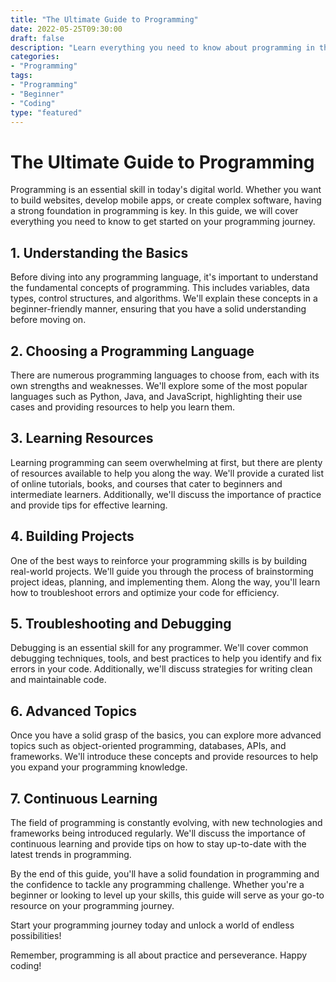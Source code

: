 ```yaml
---
title: "The Ultimate Guide to Programming"
date: 2022-05-25T09:30:00
draft: false
description: "Learn everything you need to know about programming in this comprehensive guide."
categories:
- "Programming"
tags:
- "Programming"
- "Beginner"
- "Coding"
type: "featured"
---
```


# The Ultimate Guide to Programming

Programming is an essential skill in today's digital world. Whether you want to build websites, develop mobile apps, or create complex software, having a strong foundation in programming is key. In this guide, we will cover everything you need to know to get started on your programming journey.

## 1. Understanding the Basics

Before diving into any programming language, it's important to understand the fundamental concepts of programming. This includes variables, data types, control structures, and algorithms. We'll explain these concepts in a beginner-friendly manner, ensuring that you have a solid understanding before moving on.

## 2. Choosing a Programming Language

There are numerous programming languages to choose from, each with its own strengths and weaknesses. We'll explore some of the most popular languages such as Python, Java, and JavaScript, highlighting their use cases and providing resources to help you learn them.

## 3. Learning Resources

Learning programming can seem overwhelming at first, but there are plenty of resources available to help you along the way. We'll provide a curated list of online tutorials, books, and courses that cater to beginners and intermediate learners. Additionally, we'll discuss the importance of practice and provide tips for effective learning.

## 4. Building Projects

One of the best ways to reinforce your programming skills is by building real-world projects. We'll guide you through the process of brainstorming project ideas, planning, and implementing them. Along the way, you'll learn how to troubleshoot errors and optimize your code for efficiency.

## 5. Troubleshooting and Debugging

Debugging is an essential skill for any programmer. We'll cover common debugging techniques, tools, and best practices to help you identify and fix errors in your code. Additionally, we'll discuss strategies for writing clean and maintainable code.

## 6. Advanced Topics

Once you have a solid grasp of the basics, you can explore more advanced topics such as object-oriented programming, databases, APIs, and frameworks. We'll introduce these concepts and provide resources to help you expand your programming knowledge.

## 7. Continuous Learning

The field of programming is constantly evolving, with new technologies and frameworks being introduced regularly. We'll discuss the importance of continuous learning and provide tips on how to stay up-to-date with the latest trends in programming.

By the end of this guide, you'll have a solid foundation in programming and the confidence to tackle any programming challenge. Whether you're a beginner or looking to level up your skills, this guide will serve as your go-to resource on your programming journey.

Start your programming journey today and unlock a world of endless possibilities!

Remember, programming is all about practice and perseverance. Happy coding!
